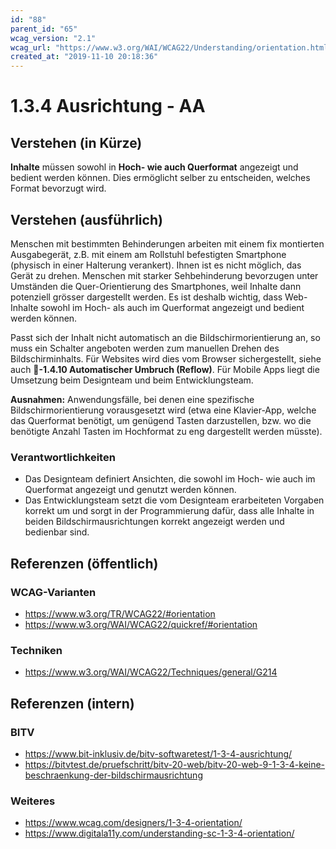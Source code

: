 ```yaml
---
id: "88"
parent_id: "65"
wcag_version: "2.1"
wcag_url: "https://www.w3.org/WAI/WCAG22/Understanding/orientation.html"
created_at: "2019-11-10 20:18:36"
---
```


# 1.3.4 Ausrichtung - AA

## Verstehen (in Kürze)

**Inhalte** müssen sowohl in **Hoch- wie auch Querformat** angezeigt und bedient werden können. Dies ermöglicht selber zu entscheiden, welches Format bevorzugt wird.

## Verstehen (ausführlich)

Menschen mit bestimmten Behinderungen arbeiten mit einem fix montierten Ausgabegerät, z.B. mit einem am Rollstuhl befestigten Smartphone (physisch in einer Halterung verankert). Ihnen ist es nicht möglich, das Gerät zu drehen. Menschen mit starker Sehbehinderung bevorzugen unter Umständen die Quer-Orientierung des Smartphones, weil Inhalte dann potenziell grösser dargestellt werden. Es ist deshalb wichtig, dass Web-Inhalte sowohl im Hoch- als auch im Querformat angezeigt und bedient werden können.

Passt sich der Inhalt nicht automatisch an die Bildschirmorientierung an, so muss ein Schalter angeboten werden zum manuellen Drehen des Bildschirminhalts. Für Websites wird dies vom Browser sichergestellt, siehe auch **📜-1.4.10 Automatischer Umbruch (Reflow)**. Für Mobile Apps liegt die Umsetzung beim Designteam und beim Entwicklungsteam.

**Ausnahmen:** Anwendungsfälle, bei denen eine spezifische Bildschirmorientierung vorausgesetzt wird (etwa eine Klavier-App, welche das Querformat benötigt, um genügend Tasten darzustellen, bzw. wo die benötigte Anzahl Tasten im Hochformat zu eng dargestellt werden müsste).

### Verantwortlichkeiten

- Das Designteam definiert Ansichten, die sowohl im Hoch- wie auch im Querformat angezeigt und genutzt werden können.
- Das Entwicklungsteam setzt die vom Designteam erarbeiteten Vorgaben korrekt um und sorgt in der Programmierung dafür, dass alle Inhalte in beiden Bildschirmausrichtungen korrekt angezeigt werden und bedienbar sind.

## Referenzen (öffentlich)

### WCAG-Varianten
- <https://www.w3.org/TR/WCAG22/#orientation>
- <https://www.w3.org/WAI/WCAG22/quickref/#orientation>

### Techniken
- <https://www.w3.org/WAI/WCAG22/Techniques/general/G214>

## Referenzen (intern)

### BITV
- <https://www.bit-inklusiv.de/bitv-softwaretest/1-3-4-ausrichtung/>
- <https://bitvtest.de/pruefschritt/bitv-20-web/bitv-20-web-9-1-3-4-keine-beschraenkung-der-bildschirmausrichtung>

### Weiteres
- <https://www.wcag.com/designers/1-3-4-orientation/>
- <https://www.digitala11y.com/understanding-sc-1-3-4-orientation/>